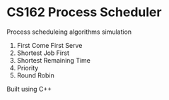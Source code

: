 # CS162 Process Scheduler

Process scheduleing algorithms simulation
1. First Come First Serve
2. Shortest Job First
3. Shortest Remaining Time
4. Priority
5. Round Robin

Built using C++
